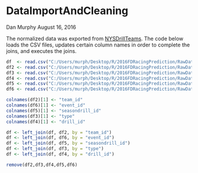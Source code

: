 DataImportAndCleaning
================
Dan Murphy
August 16, 2016

The normalized data was exported from [NYSDrillTeams](http://www.nysdrillteams.com). The code below loads the CSV files, updates certain column names in order to complete the joins, and executes the joins.

``` r
df  <- read.csv("C:/Users/murph/Desktop/R/2016FDRacingPrediction/RawData/nysdt_events_results.csv")
df2 <- read.csv("C:/Users/murph/Desktop/R/2016FDRacingPrediction/RawData/nysdt_teams.csv")
df3 <- read.csv("C:/Users/murph/Desktop/R/2016FDRacingPrediction/RawData/nysdt_eventtypes.csv")
df4 <- read.csv("C:/Users/murph/Desktop/R/2016FDRacingPrediction/RawData/nysdt_drills.csv")
df5 <- read.csv("C:/Users/murph/Desktop/R/2016FDRacingPrediction/RawData/nysdt_seasons_drills.csv")
df6 <- read.csv("C:/Users/murph/Desktop/R/2016FDRacingPrediction/RawData/nysdt_seasons_events.csv")

colnames(df2)[1] <- "team_id"
colnames(df6)[1] <- "event_id"
colnames(df5)[1] <- "seasondrill_id"
colnames(df3)[1] <- "type"
colnames(df4)[1] <- "drill_id"

df <- left_join(df, df2, by = "team_id")
df <- left_join(df, df6, by = "event_id")
df <- left_join(df, df5, by = "seasondrill_id")
df <- left_join(df, df3, by = "type")
df <- left_join(df, df4, by = "drill_id")

remove(df2,df3,df4,df5,df6)
```
